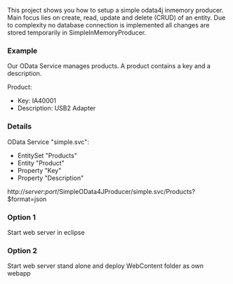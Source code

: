This project shows you how to setup a simple odata4j inmemory producer.
Main focus lies on create, read, update and delete (CRUD) of an entity. 
Due to complexity no database connection is implemented all changes are 
stored temporarily in SimpleInMemoryProducer.

### Example
Our OData Service manages products. A product contains a key and a description.

Product:

- Key: IA40001
- Description: USB2 Adapter 

### Details

OData Service "simple.svc":

- EntitySet "Products"
- Entity "Product"
- Property "Key"
- Property "Description"

http://*server*:*port*/SimpleOData4JProducer/simple.svc/Products?$format=json

### Option 1
Start web server in eclipse

### Option 2
Start web server stand alone and deploy WebContent folder as own webapp